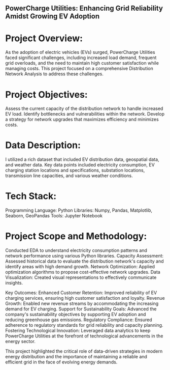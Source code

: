 ## PowerCharge Utilities: Enhancing Grid Reliability Amidst Growing EV Adoption
# Project Overview:
As the adoption of electric vehicles (EVs) surged, PowerCharge Utilities faced significant challenges, including increased load demand, frequent grid overloads, 
and the need to maintain high customer satisfaction while managing costs. This project focused on a comprehensive Distribution Network Analysis to address these challenges.

# Project Objectives:
Assess the current capacity of the distribution network to handle increased EV load.
Identify bottlenecks and vulnerabilities within the network.
Develop a strategy for network upgrades that maximizes efficiency and minimizes costs.

# Data Description:
I utilized a rich dataset that included EV distribution data, geospatial data, and weather data. 
Key data points included electricity consumption, EV charging station locations and specifications, substation locations, transmission line capacities, and various weather conditions.

# Tech Stack:
Programming Language: Python
Libraries: Numpy, Pandas, Matplotlib, Seaborn, GeoPandas
Tools: Jupyter Notebook

# Project Scope and Methodology:
Conducted EDA to understand electricity consumption patterns and network performance using various Python libraries.
Capacity Assessment: Assessed historical data to evaluate the distribution network's capacity and identify areas with high demand growth.
Network Optimization: Applied optimization algorithms to propose cost-effective network upgrades.
Data Visualization: Created visual representations to effectively communicate insights.

Key Outcomes:
Enhanced Customer Retention: Improved reliability of EV charging services, ensuring high customer satisfaction and loyalty.
Revenue Growth: Enabled new revenue streams by accommodating the increasing demand for EV charging.
Support for Sustainability Goals: Advanced the company's sustainability objectives by supporting EV adoption and reducing greenhouse gas emissions.
Regulatory Compliance: Ensured adherence to regulatory standards for grid reliability and capacity planning.
Fostering Technological Innovation: Leveraged data analytics to keep PowerCharge Utilities at the forefront of technological advancements in the energy sector.

This project highlighted the critical role of data-driven strategies in modern energy distribution and the importance of maintaining a reliable and efficient grid in the face of evolving energy demands.
